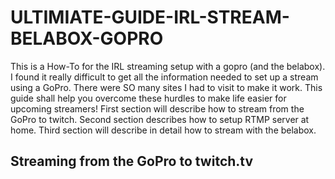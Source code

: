 # ULTIMIATE-GUIDE-IRL-STREAM-BELABOX-GOPRO
This is a How-To for the IRL streaming setup with a gopro (and the belabox). I found it really difficult to get all the information needed to set up a stream using a GoPro. There were SO many sites I had to visit to make it work. This guide shall help you overcome these hurdles to make life easier for upcoming streamers!
First section will describe how to stream from the GoPro to twitch. Second section describes how to setup RTMP server at home. Third section will describe in detail how to stream with the belabox.

## Streaming from the GoPro to twitch.tv
